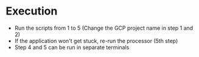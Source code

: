 # Execution

- Run the scripts from 1 to 5 (Change the GCP project name in step 1 and 2)
- If the application won't get stuck, re-run the processor (5th step)
- Step 4 and 5 can be run in separate terminals